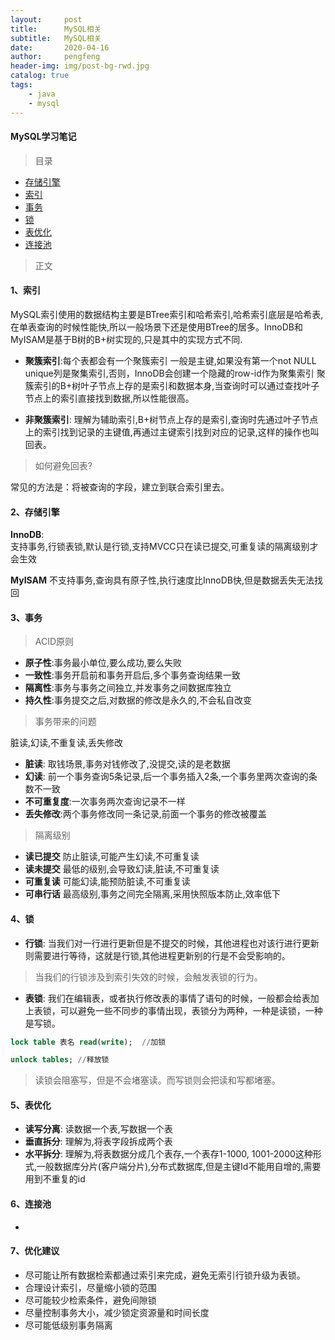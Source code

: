 ```yaml
---
layout:     post
title:      MySQL相关
subtitle:   MySQL相关
date:       2020-04-16
author:     pengfeng
header-img: img/post-bg-rwd.jpg
catalog: true
tags:
    - java
    - mysql
---
```


#### **MySQL学习笔记**

>目录
* [存储引擎](#1)
* [索引](#2)
* [事务](#3)
* [锁](#4)
* [表优化](#5)
* [连接池](#6)

>正文

#### 1、索引

MySQL索引使用的数据结构主要是BTree索引和哈希索引,哈希索引底层是哈希表,在单表查询的时候性能快,所以一般场景下还是使用BTree的居多。InnoDB和MyISAM是基于B树的B+树实现的,只是其中的实现方式不同.

* **聚簇索引**:每个表都会有一个聚簇索引 一般是主键,如果没有第一个not NULL unique列是聚集索引,否则，InnoDB会创建一个隐藏的row-id作为聚集索引
聚簇索引的B+树叶子节点上存的是索引和数据本身,当查询时可以通过查找叶子节点上的索引直接找到数据,所以性能很高。

* **非聚簇索引**: 理解为辅助索引,B+树节点上存的是索引,查询时先通过叶子节点上的索引找到记录的主键值,再通过主键索引找到对应的记录,这样的操作也叫回表。

>如何避免回表?

常见的方法是：将被查询的字段，建立到联合索引里去。

#### 2、存储引擎

**InnoDB**:  
支持事务,行锁表锁,默认是行锁,支持MVCC只在读已提交,可重复读的隔离级别才会生效

**MyISAM**
不支持事务,查询具有原子性,执行速度比InnoDB快,但是数据丢失无法找回


#### 3、事务

>ACID原则

* **原子性**:事务最小单位,要么成功,要么失败
* **一致性**:事务开启前和事务开启后,多个事务查询结果一致
* **隔离性**:事务与事务之间独立,并发事务之间数据库独立
* **持久性**:事务提交之后,对数据的修改是永久的,不会私自改变

>事务带来的问题

脏读,幻读,不重复读,丢失修改

* **脏读**: 取钱场景,事务对钱修改了,没提交,读的是老数据
* **幻读**: 前一个事务查询5条记录,后一个事务插入2条,一个事务里两次查询的条数不一致
* **不可重复度**:一次事务两次查询记录不一样
* **丢失修改**:两个事务修改同一条记录,前面一个事务的修改被覆盖

>隔离级别

* **读已提交** 防止脏读,可能产生幻读,不可重复读
* **读未提交** 最低的级别,会导致幻读,脏读,不可重复读
* **可重复读** 可能幻读,能预防脏读,不可重复读
* **可串行话** 最高级别,事务之间完全隔离,采用快照版本防止,效率低下

#### 4、锁

* **行锁**: 当我们对一行进行更新但是不提交的时候，其他进程也对该行进行更新则需要进行等待，这就是行锁,其他进程更新别的行是不会受影响的。

> 当我们的行锁涉及到索引失效的时候，会触发表锁的行为。

* **表锁**: 我们在编辑表，或者执行修改表的事情了语句的时候，一般都会给表加上表锁，可以避免一些不同步的事情出现，表锁分为两种，一种是读锁，一种是写锁。

```sql
lock table 表名 read(write);  //加锁

unlock tables; //释放锁
```

>读锁会阻塞写，但是不会堵塞读。而写锁则会把读和写都堵塞。

#### 5、表优化

* **读写分离**: 读数据一个表,写数据一个表
* **垂直拆分**: 理解为,将表字段拆成两个表
* **水平拆分**: 理解为,将表数据分成几个表存,一个表存1-1000, 1001-2000这种形式,一般数据库分片(客户端分片),分布式数据库,但是主键Id不能用自增的,需要用到不重复的id
 
#### 6、连接池

* 

#### 7、优化建议

* 尽可能让所有数据检索都通过索引来完成，避免无索引行锁升级为表锁。
* 合理设计索引，尽量缩小锁的范围
* 尽可能较少检索条件，避免间隙锁
* 尽量控制事务大小，减少锁定资源量和时间长度
* 尽可能低级别事务隔离